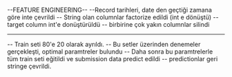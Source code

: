 

--FEATURE ENGINEERING--
--Record tarihleri, date den geçtiği zamana göre inte çevrildi
-- String olan columnlar factorize edildi (int e dönüştü)
-- target column int'e donüştürüldü
-- birbirine çok yakın columnlar silindi
***********
-- Train seti 80'e 20 olarak ayrıldı.
-- Bu setler üzerinden denemeler gerçekleşti, optimal paramtreler bulundu
-- Daha sonra bu paramtrelerle tüm train seti eğitildi ve submission data predict edildi
-- predictionlar geri stringe çevrildi.

